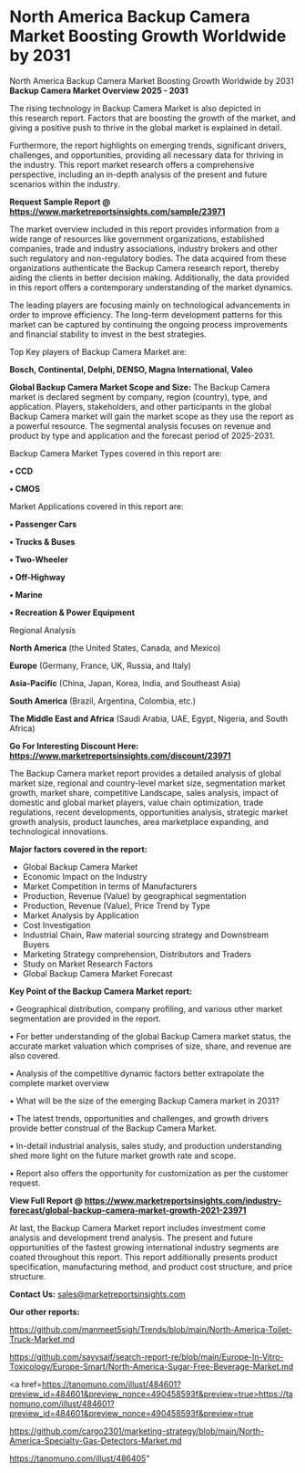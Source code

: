# North America Backup Camera Market Boosting Growth Worldwide by 2031
North America Backup Camera Market Boosting Growth Worldwide by 2031
<Strong> Backup Camera Market Overview 2025 - 2031</strong>

The rising technology in Backup Camera Market is also depicted in this research report. Factors that are boosting the growth of the market, and giving a positive push to thrive in the global market is explained in detail.

Furthermore, the report highlights on emerging trends, significant drivers, challenges, and opportunities, providing all necessary data for thriving in the industry. This report market research offers a comprehensive perspective, including an in-depth analysis of the present and future scenarios within the industry.

<strong>Request Sample Report @ <a href=https://www.marketreportsinsights.com/sample/23971>https://www.marketreportsinsights.com/sample/23971</a></strong>

The market overview included in this report provides information from a wide range of resources like government organizations, established companies, trade and industry associations, industry brokers and other such regulatory and non-regulatory bodies. The data acquired from these organizations authenticate the Backup Camera research report, thereby aiding the clients in better decision making. Additionally, the data provided in this report offers a contemporary understanding of the market dynamics.

The leading players are focusing mainly on technological advancements in order to improve efficiency. The long-term development patterns for this market can be captured by continuing the ongoing process improvements and financial stability to invest in the best strategies.

Top Key players of Backup Camera Market are:

<strong>Bosch, Continental, Delphi, DENSO, Magna International, Valeo</strong>

<strong><b>Global Backup Camera Market Scope and Size:</b></strong>
The Backup Camera market is declared segment by company, region (country), type, and application. Players, stakeholders, and other participants in the global Backup Camera market will gain the market scope as they use the report as a powerful resource. The segmental analysis focuses on revenue and product by type and application and the forecast period of 2025-2031.

Backup Camera Market Types covered in this report are:

<strong>• CCD

• CMOS</strong>

Market Applications covered in this report are:

<strong>• Passenger Cars

• Trucks & Buses

• Two-Wheeler

• Off-Highway

• Marine

• Recreation & Power Equipment</strong> 

Regional Analysis

<strong>North America</strong> (the United States, Canada, and Mexico)

<strong>Europe</strong> (Germany, France, UK, Russia, and Italy)

<strong>Asia-Pacific</strong> (China, Japan, Korea, India, and Southeast Asia)

<strong>South America</strong> (Brazil, Argentina, Colombia, etc.)

<strong>The Middle East and Africa</strong> (Saudi Arabia, UAE, Egypt, Nigeria, and South Africa)

<strong>Go For Interesting Discount Here: <a href=https://www.marketreportsinsights.com/discount/23971>https://www.marketreportsinsights.com/discount/23971</a></strong>

The Backup Camera market report provides a detailed analysis of global market size, regional and country-level market size, segmentation market growth, market share, competitive Landscape, sales analysis, impact of domestic and global market players, value chain optimization, trade regulations, recent developments, opportunities analysis, strategic market growth analysis, product launches, area marketplace expanding, and technological innovations.

<strong><b>Major factors covered in the report:</b></strong>
<ul>
  <li>Global Backup Camera Market </li>
  <li>Economic Impact on the Industry</li>
  <li>Market Competition in terms of Manufacturers</li>
  <li>Production, Revenue (Value) by geographical segmentation</li>
  <li>Production, Revenue (Value), Price Trend by Type</li>
  <li>Market Analysis by Application</li>
  <li>Cost Investigation</li>
  <li>Industrial Chain, Raw material sourcing strategy and Downstream Buyers</li>
  <li>Marketing Strategy comprehension, Distributors and Traders</li>
  <li>Study on Market Research Factors</li>
  <li>Global Backup Camera Market Forecast</li>
</ul>

<strong><b>Key Point of the Backup Camera Market report:</b></strong>

• Geographical distribution, company profiling, and various other market segmentation are provided in the report.

• For better understanding of the global Backup Camera market status, the accurate market valuation which comprises of size, share, and revenue are also covered.

• Analysis of the competitive dynamic factors better extrapolate the complete market overview

• What will be the size of the emerging Backup Camera market in 2031?

• The latest trends, opportunities and challenges, and growth drivers provide better construal of the Backup Camera Market.

• In-detail industrial analysis, sales study, and production understanding shed more light on the future market growth rate and scope.

• Report also offers the opportunity for customization as per the customer request.

<strong><b>View Full Report @ <a href=https://www.marketreportsinsights.com/industry-forecast/global-backup-camera-market-growth-2021-23971>https://www.marketreportsinsights.com/industry-forecast/global-backup-camera-market-growth-2021-23971</a></b></strong>


At last, the Backup Camera Market report includes investment come analysis and development trend analysis. The present and future opportunities of the fastest growing international industry segments are coated throughout this report. This report additionally presents product specification, manufacturing method, and product cost structure, and price structure.

<strong>Contact Us:</strong>
sales@marketreportsinsights.com

<strong>Our other reports:</strong>

<a href=https://github.com/manmeet5sigh/Trends/blob/main/North-America-Toilet-Truck-Market.md>https://github.com/manmeet5sigh/Trends/blob/main/North-America-Toilet-Truck-Market.md</a>

<a href=https://github.com/sayysaif/search-report-re/blob/main/Europe-In-Vitro-Toxicology/Europe-Smart/North-America-Sugar-Free-Beverage-Market.md>https://github.com/sayysaif/search-report-re/blob/main/Europe-In-Vitro-Toxicology/Europe-Smart/North-America-Sugar-Free-Beverage-Market.md</a>

<a href=https://tanomuno.com/illust/484601?preview_id=484601&preview_nonce=490458593f&preview=true>https://tanomuno.com/illust/484601?preview_id=484601&preview_nonce=490458593f&preview=true</a>

<a href=https://github.com/cargo2301/marketing-strategy/blob/main/North-America-Specialty-Gas-Detectors-Market.md>https://github.com/cargo2301/marketing-strategy/blob/main/North-America-Specialty-Gas-Detectors-Market.md</a>

<a href=https://tanomuno.com/illust/486405>https://tanomuno.com/illust/486405</a>"
